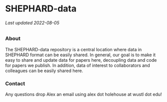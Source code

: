 # SHEPHARD-data
###### Last updated 2022-08-05

### About
The SHEPHARD-data repository is a central location where data in SHEPHARD format can be easily shared. In general, our goal is to make it easy to share and update data for papers here, decoupling data and code for papers we publish. In addition, data of interest to collaborators and colleagues can be easily shared here.

### Contact
Any questions drop Alex an email using alex dot holehouse at wustl dot edu!